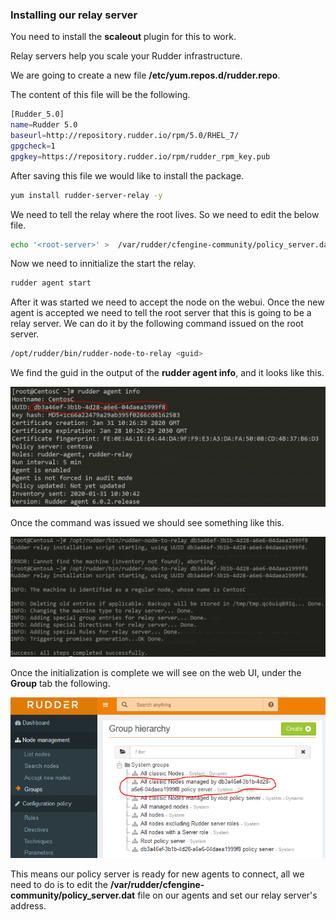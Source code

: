 ### Installing our relay server

You need to install the **scaleout** plugin for this to work.

Relay servers help you scale your Rudder infrastructure.

We are going to create a new file **/etc/yum.repos.d/rudder.repo**.

The content of this file will be the following.

``` bash
[Rudder_5.0]
name=Rudder 5.0
baseurl=http://repository.rudder.io/rpm/5.0/RHEL_7/
gpgcheck=1
gpgkey=https://repository.rudder.io/rpm/rudder_rpm_key.pub
```

After saving this file we would like to install the package.

``` bash
yum install rudder-server-relay -y
```

We need to tell the relay where the root lives. So we need to edit the below file.

``` bash
echo '<root-server>' >  /var/rudder/cfengine-community/policy_server.dat
```
Now we need to innitialize the start the relay.

``` bash
rudder agent start
```

After it was started we need to accept the node on the webui.
Once the new agent is accepted we need to tell the root server that this is going to be a relay server. We can do it by the following command issued on the root server.

``` bash
/opt/rudder/bin/rudder-node-to-relay <guid>
```

We find the guid in the output of the **rudder agent info**, and it looks like this.

![CertTree](../pics/guid.PNG)

Once the command was issued we should see something like this.

![CertTree](../pics/guidd.PNG)

Once the initialization is complete we will see on the web UI, under the **Group** tab the following.

![CertTree](../pics/guiddd.PNG)

This means our policy server is ready for new agents to connect, all we need to do is to edit the **/var/rudder/cfengine-community/policy_server.dat** file on our agents and set our relay server's address.



